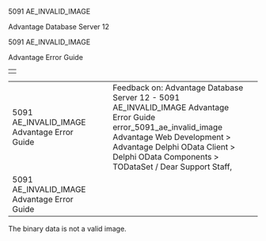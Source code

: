 5091 AE\_INVALID\_IMAGE




Advantage Database Server 12  

5091 AE\_INVALID\_IMAGE

Advantage Error Guide

|  |
| --- |
|  |

|  |  |  |  |  |
| --- | --- | --- | --- | --- |
| 5091 AE\_INVALID\_IMAGE  Advantage Error Guide |  |  | Feedback on: Advantage Database Server 12 - 5091 AE\_INVALID\_IMAGE Advantage Error Guide error\_5091\_ae\_invalid\_image Advantage Web Development > Advantage Delphi OData Client > Delphi OData Components > TODataSet / Dear Support Staff, |  |
| 5091 AE\_INVALID\_IMAGE  Advantage Error Guide |  |  |  |  |

The binary data is not a valid image.